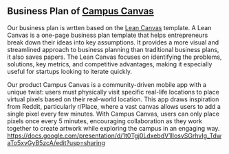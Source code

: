 ## Business Plan of [Campus Canvas](https://docs.google.com/presentation/d/1t0Tgj0LdxebdV1llosvSGrhvIg_TdwaTo5xvGyB5zcA/edit?usp=sharing)

Our business plan is wrtten based on the [Lean Canvas](https://www.leancanvas.com/) template.
A Lean Canvas is a one-page business plan template that helps entrepreneurs break down their ideas into key assumptions. It provides a more visual and streamlined approach to business planning than traditional business plans, it also saves papers. The Lean Canvas focuses on identifying the problems, solutions, key metrics, and competitive advantages, making it especially useful for startups looking to iterate quickly.

Our product Campus Canvas is a community-driven mobile app with a unique twist: users must physically visit specific real-life locations to place virtual pixels based on their real-world location. This app draws inspiration from Reddit, particularly r/Place, where a vast canvas allows users to add a single pixel every few minutes. With Campus Canvas, users can only place pixels once every 5 minutes, encouraging collaboration as they work together to create artwork while exploring the campus in an engaging way.
https://docs.google.com/presentation/d/1t0Tgj0LdxebdV1llosvSGrhvIg_TdwaTo5xvGyB5zcA/edit?usp=sharing
